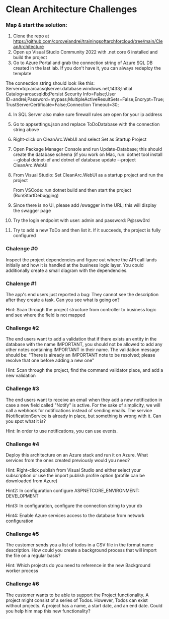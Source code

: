 # Clean Architecture Challenges

### Map & start the solution:
1. Clone the repo at https://github.com/coroveiandrei/trainingsoftarchforcloud/tree/main/CleanArchitecture
2. Open up Visual Studio Community 2022 with .net core 6 installed and build the project
3. Go to Azure Portal and grab the connection string of Azure SQL DB created in the last lab. If you don't have it, you can always redeploy the template

The connection string should look like this:
Server=tcp:arcacsqlserver.database.windows.net,1433;Initial Catalog=arcacsqldb;Persist Security Info=False;User ID=andrei;Password=mypass;MultipleActiveResultSets=False;Encrypt=True;TrustServerCertificate=False;Connection Timeout=30;

4. In SQL Server also make sure firewall rules are open for your ip address
5. Go to appsettings.json and replace ToDoDatabase with the connection string above
6. Right-click on CleanArc.WebUI and select Set as Startup Project
7. Open Package Manager Console and run Update-Database; this should create the database schema
 (if you work on Mac, run: dotnet tool install --global dotnet-ef and dotnet ef database update --project CleanArc.WebUI
8. From Visual Studio: Set CleanArc.WebUI as a startup project and run the project

   From VSCode: run dotnet build and then start the project (Run\StartDebugging)
10. Since there is no UI, please add /swagger in the URL; this will display the swagger page
11. Try the login endpoint with user: admin and password: P@ssw0rd
111. Try to add a new ToDo and then list it. If it succeeds, the project is fully configured 


### Chalenge #0

Inspect the project dependencies and figure out where the API call lands initially and how it is handled at the business logic layer. You could additionally create a small diagram with the dependencies. 

### Chalenge #1 

The app's end users just reported a bug: They cannot see the description after they create a task. 
Can you see what is going on?

Hint: Scan through the project structure from controller to business logic and see where the field is not mapped

### Challenge #2
The end users want to add a validation that if there exists an entity in the database with the name IMPORTANT, you should not be allowed to add any other notes containing IMPORTANT in their name.
The validation message should be: "There is already an IMPORTANT note to be resolved; please resolve that one before adding a new one"

Hint: Scan through the project, find the command validator place, and add a new validation

### Challenge #3
The end users want to receive an email when they add a new notification in case a new field called "Notify" is active. For the sake of simplicity, we will call a webhook for notifications instead of sending emails. The service INotificationService is already in place, but something is wrong with it. Can you spot what it is?

Hint: In order to use notifications, you can use events.

### Challenge #4
Deploy this architecture on an Azure stack and run it on Azure. What services from the ones created previously would you need?

Hint: Right-click publish from Visual Studio and either select your subscription or use the import publish profile option (profile can be downloaded from Azure)

Hint2: In configuration configure ASPNETCORE_ENVIRONMENT: DEVELOPMENT

Hint3: In configuration, configure the connection string to your db

Hint4: Enable Azure services access to the database from network configuration

### Challenge #5
The customer sends you a list of todos in a CSV file in the format name description.
How could you create a background process that will import the file on a regular basis?

Hint: Which projects do you need to reference in the new Background worker process

### Challenge #6
The customer wants to be able to support the Project functionality. A project might consist of a series of Todos. However, Todos can exist without projects. A project has a name, a start date, and an end date.
Could you help him map this new functionality?


